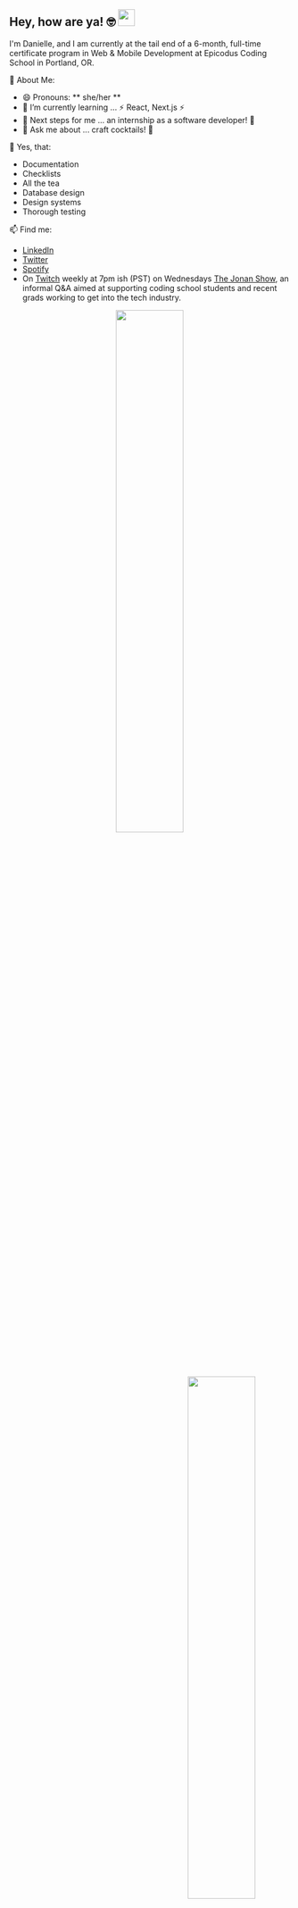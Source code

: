  <div>  
  <h2>Hey, how are ya! 🤓 <img src="https://raw.githubusercontent.com/MartinHeinz/MartinHeinz/master/wave.gif" width="30px"></h2>
  <p>
  </p>
</div>

I'm Danielle, and I am currently at the tail end of a 6-month, full-time certificate program in Web & Mobile Development at Epicodus Coding School in Portland, OR.

📃 About Me:
- 😄 Pronouns: ** she/her **
- 🌱 I’m currently learning ... ⚡ React, Next.js ⚡ 
- 👣 Next steps for me ... an internship as a software developer! 🦾
- 💬 Ask me about ... craft cocktails! 🍹 

🤩 Yes, that:
- Documentation
- Checklists
- All the tea
- Database design
- Design systems
- Thorough testing

📫 Find me: 
- <a href=https://www.linkedin.com/in/danielle-thompson74/>LinkedIn</a>
- <a href=https://twitter.com/danitcodes/>Twitter</a>
- <a href=https://open.spotify.com/user/1264447945/>Spotify</a>
- On <a href=https://www.twitch.tv/danitcodes/>Twitch</a> weekly at 7pm ish (PST) on Wednesdays <a href=https://www.twitch.tv/thejonanshow/>The Jonan Show</a>, an informal Q&A aimed at supporting coding school students and recent grads working to get into the tech industry.


<div align="center">
 
 <img style="display:inline-block" src="https://github-readme-stats.vercel.app/api/?username=danitcodes&show_icons=true&theme=algolia&hide_border=true" width="49%"/>
 <br/>
 <img style="display:inline-block; float:right" src="https://github-readme-stats.vercel.app/api/top-langs/?username=danitcodes&show_icons=true&theme=algolia&layout=compact&hide_border=true&hide=smalltalk" width="49%"/>
 
</div>
